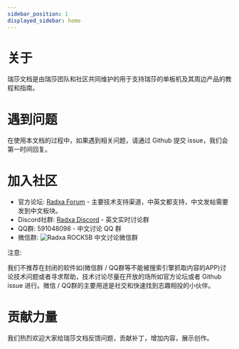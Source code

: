 ```yaml
---
sidebar_position: 1
displayed_sidebar: home
---
```


# 关于

瑞莎文档是由瑞莎团队和社区共同维护的用于支持瑞莎的单板机及其周边产品的教程和指南。

# 遇到问题

在使用本文档的过程中，如果遇到相关问题，请通过 Github 提交 issue，我们会第一时间回复。

# 加入社区

- 官方论坛: [Radxa Forum](http://forum.radxa.com) - 主要技术支持渠道，中英文都支持，中文发帖需要发到中文板块。
- Discord社群: [Radxa Discord](https://rock.sh/go) - 英文实时讨论群
- QQ群: 591048098 - 中文讨论 QQ 群
- 微信群: ![Radxa ROCK5B](/zh/img/wechat_group/ROCK5B.webp) 中文讨论微信群

注意:

我们不推荐在封闭的软件如(微信群 / QQ群等不能被搜索引擎抓取内容的APP)讨论技术问题或者寻求帮助，技术讨论尽量在开放的场所如官方论坛或者 Github issue 进行。微信 / QQ群的主要用途是社交和快速找到志趣相投的小伙伴。

# 贡献力量

我们热烈欢迎大家给瑞莎文档反馈问题，贡献补丁，增加内容，展示创作。
